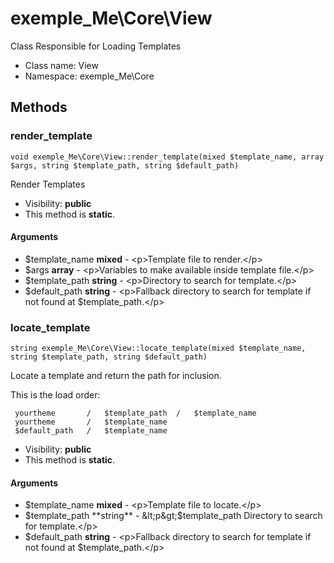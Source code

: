 exemple_Me\Core\View
===============

Class Responsible for Loading Templates




* Class name: View
* Namespace: exemple_Me\Core







Methods
-------


### render_template

    void exemple_Me\Core\View::render_template(mixed $template_name, array $args, string $template_path, string $default_path)

Render Templates



* Visibility: **public**
* This method is **static**.


#### Arguments
* $template_name **mixed** - &lt;p&gt;Template file to render.&lt;/p&gt;
* $args **array** - &lt;p&gt;Variables to make available inside template file.&lt;/p&gt;
* $template_path **string** - &lt;p&gt;Directory to search for template.&lt;/p&gt;
* $default_path **string** - &lt;p&gt;Fallback directory to search for template if not found at $template_path.&lt;/p&gt;



### locate_template

    string exemple_Me\Core\View::locate_template(mixed $template_name, string $template_path, string $default_path)

Locate a template and return the path for inclusion.

This is the load order:

     yourtheme       /   $template_path  /   $template_name
     yourtheme       /   $template_name
     $default_path   /   $template_name

* Visibility: **public**
* This method is **static**.


#### Arguments
* $template_name **mixed** - &lt;p&gt;Template file to locate.&lt;/p&gt;
* $template_path **string** - &lt;p&gt;$template_path Directory to search for template.&lt;/p&gt;
* $default_path **string** - &lt;p&gt;Fallback directory to search for template if not found at $template_path.&lt;/p&gt;


